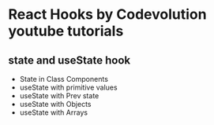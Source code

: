 # React Hooks by Codevolution youtube tutorials

## state and useState hook
 - State in Class Components
 - useState with primitive values
 - useState with Prev state 
 - useState with Objects
 - useState with Arrays

